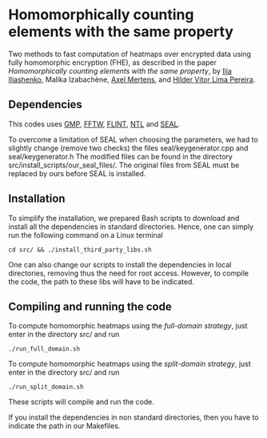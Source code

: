 # Homomorphically counting elements with the same property

Two methods to fast computation of heatmaps over encrypted data using fully 
homomorphic encryption (FHE), as described in the paper
*Homomorphically counting elements with the same property*,
by [Ilia Iliashenko](https://homes.esat.kuleuven.be/~ilia/), 
Malika Izabachène, 
[Axel Mertens](https://www.esat.kuleuven.be/cosic/people/axel-mertens/),
and [Hilder Vitor Lima Pereira](hilder-vitor.github.io/).

## Dependencies

This codes uses [GMP](https://gmplib.org/), [FFTW](https://www.fftw.org/), [FLINT](https://www.flintlib.org/), 
[NTL](https://libntl.org) and [SEAL](https://github.com/microsoft/SEAL/).

To overcome a limitation of SEAL when choosing the parameters, we had to slightly change 
(remove two checks) the files seal/keygenerator.cpp and seal/keygenerator.h 
The modified files can be found in the directory src/install_scripts/our_seal_files/.
The original files from SEAL must be replaced by ours before SEAL is installed.

## Installation

To simplify the installation, we prepared Bash scripts to download and install all
the dependencies in standard directories.
Hence, one can simply run the following command on a Linux terminal

`cd src/ && ./install_third_party_libs.sh`

One can also change our scripts to install the dependencies in local directories,
removing thus the need for root access. 
However, to compile the code, the path to these libs will have to be indicated.

## Compiling and running the code

To compute homomorphic heatmaps using the *full-domain strategy*, just enter in the directory src/ and run

`./run_full_domain.sh`

To compute homomorphic heatmaps using the *split-domain strategy*, just enter in the directory src/ and run

`./run_split_domain.sh`

These scripts will compile and run the code.

If you install the dependencies in non standard directories, then you have to indicate the path in our Makefiles.
